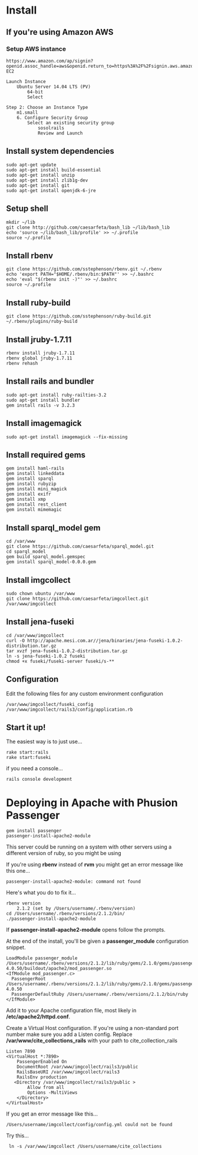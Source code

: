 # Install
## If you're using Amazon AWS
### Setup AWS instance
	https://www.amazon.com/ap/signin?openid.assoc_handle=aws&openid.return_to=https%3A%2F%2Fsignin.aws.amazon.com%2Foauth%3Fresponse_type%3Dcode%26client_id%3Darn%253Aaws%253Aiam%253A%253A015428540659%253Auser%252Fhomepage%26redirect_uri%3Dhttps%253A%252F%252Fconsole.aws.amazon.com%252Fconsole%252Fhome%253Fstate%253DhashArgs%252523%2526isauthcode%253Dtrue%26noAuthCookie%3Dtrue&openid.mode=checkid_setup&openid.ns=http%3A%2F%2Fspecs.openid.net%2Fauth%2F2.0&openid.identity=http%3A%2F%2Fspecs.openid.net%2Fauth%2F2.0%2Fidentifier_select&openid.claimed_id=http%3A%2F%2Fspecs.openid.net%2Fauth%2F2.0%2Fidentifier_select&action=&disableCorpSignUp=&clientContext=&marketPlaceId=&poolName=326712126324&authCookies=&pageId=aws.iam&siteState=&accountStatusPolicy=P1&sso=&openid.pape.preferred_auth_policies=MultifactorPhysical&openid.pape.max_auth_age=120&openid.ns.pape=http%3A%2F%2Fspecs.openid.net%2Fextensions%2Fpape%2F1.0&server=%2Fap%2Fsignin%3Fie%3DUTF8&accountPoolAlias=326712126324&forceMobileApp=0
	EC2

	Launch Instance
		Ubuntu Server 14.04 LTS (PV) 
			64-bit
			Select

	Step 2: Choose an Instance Type
		m1.small
		6. Configure Security Group
			Select an existing security group
				sosolrails
				Review and Launch

## Install system dependencies
	sudo apt-get update
	sudo apt-get install build-essential
	sudo apt-get install unzip
	sudo apt-get install zlib1g-dev
	sudo apt-get install git
	sudo apt-get install openjdk-6-jre

## Setup shell
	mkdir ~/lib
	git clone http://github.com/caesarfeta/bash_lib ~/lib/bash_lib
	echo 'source ~/lib/bash_lib/profile' >> ~/.profile
	source ~/.profile

## Install rbenv
	git clone https://github.com/sstephenson/rbenv.git ~/.rbenv
	echo 'export PATH="$HOME/.rbenv/bin:$PATH"' >> ~/.bashrc
	echo 'eval "$(rbenv init -)"' >> ~/.bashrc
	source ~/.profile

## Install ruby-build
	git clone https://github.com/sstephenson/ruby-build.git ~/.rbenv/plugins/ruby-build

## Install jruby-1.7.11
	rbenv install jruby-1.7.11
	rbenv global jruby-1.7.11
	rbenv rehash

## Install rails and bundler
	sudo apt-get install ruby-railties-3.2
	sudo apt-get install bundler
	gem install rails -v 3.2.3

## Install imagemagick
	sudo apt-get install imagemagick --fix-missing

## Install required gems
	gem install haml-rails
	gem install linkeddata
	gem install sparql
	gem install rubyzip
	gem install mini_magick
	gem install exifr
	gem install xmp
	gem install rest_client
	gem install mimemagic

## Install sparql_model gem
	cd /var/www
	git clone https://github.com/caesarfeta/sparql_model.git
	cd sparql_model
	gem build sparql_model.gemspec
	gem install sparql_model-0.0.0.gem

## Install imgcollect
	sudo chown ubuntu /var/www
	git clone https://github.com/caesarfeta/imgcollect.git /var/www/imgcollect

## Install jena-fuseki
	cd /var/www/imgcollect
	curl -O http://apache.mesi.com.ar//jena/binaries/jena-fuseki-1.0.2-distribution.tar.gz
	tar xvzf jena-fuseki-1.0.2-distribution.tar.gz
	ln -s jena-fuseki-1.0.2 fuseki
	chmod +x fuseki/fuseki-server fuseki/s-**

## Configuration
Edit the following files for any custom environment configuration

	/var/www/imgcollect/fuseki_config
	/var/www/imgcollect/rails3/config/application.rb

## Start it up!
The easiest way is to just use...

	rake start:rails
	rake start:fuseki

if you need a console...

	rails console development


# Deploying in Apache with Phusion Passenger

	gem install passenger
	passenger-install-apache2-module

This server could be running on a system with other servers using a different version of ruby, so you might be using 

If you're using **rbenv** instead of **rvm** you might get an error message like this one...

	passenger-install-apache2-module: command not found

Here's what you do to fix it...

	rbenv version
		2.1.2 (set by /Users/username/.rbenv/version)
	cd /Users/username/.rbenv/versions/2.1.2/bin/
	./passenger-install-apache2-module

If **passenger-install-apache2-module** opens follow the prompts.

At the end of the install, you'll be given a **passenger_module** configuration snippet.

	LoadModule passenger_module /Users/username/.rbenv/versions/2.1.2/lib/ruby/gems/2.1.0/gems/passenger-4.0.50/buildout/apache2/mod_passenger.so
	<IfModule mod_passenger.c>
	  PassengerRoot /Users/username/.rbenv/versions/2.1.2/lib/ruby/gems/2.1.0/gems/passenger-4.0.50
	  PassengerDefaultRuby /Users/username/.rbenv/versions/2.1.2/bin/ruby
	</IfModule>

Add it to your Apache configuration file, most likely in **/etc/apache2/httpd.conf**.

Create a Virtual Host configuration.  If you're using a non-standard port number make sure you add a Listen config.
Replace **/var/www/cite_collections_rails** with your path to cite_collection_rails

	Listen 7890
	<VirtualHost *:7890>
		PassengerEnabled On
		DocumentRoot /var/www/imgcollect/rails3/public
		RailsBaseURI /var/www/imgcollect/rails3
		RailsEnv production
	   <Directory /var/www/imgcollect/rails3/public >
		    Allow from all
		    Options -MultiViews
		</Directory>
	</VirtualHost>

If you get an error message like this...

	/Users/username/imgcollect/config/config.yml could not be found

Try this...

	 ln -s /var/www/imgcollect /Users/username/cite_collections
